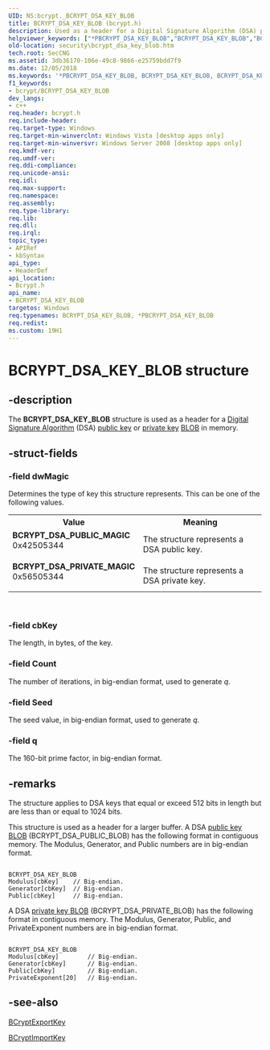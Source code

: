 ```yaml
---
UID: NS:bcrypt._BCRYPT_DSA_KEY_BLOB
title: BCRYPT_DSA_KEY_BLOB (bcrypt.h)
description: Used as a header for a Digital Signature Algorithm (DSA) public key or private key BLOB in memory.helpviewer_keywords: ["*PBCRYPT_DSA_KEY_BLOB","BCRYPT_DSA_KEY_BLOB","BCRYPT_DSA_KEY_BLOB structure [Security]","BCRYPT_DSA_PRIVATE_MAGIC","BCRYPT_DSA_PUBLIC_MAGIC","PBCRYPT_DSA_KEY_BLOB","PBCRYPT_DSA_KEY_BLOB structure pointer [Security]","bcrypt/BCRYPT_DSA_KEY_BLOB","bcrypt/PBCRYPT_DSA_KEY_BLOB","security.bcrypt_dsa_key_blob"]
old-location: security\bcrypt_dsa_key_blob.htm
tech.root: SecCNG
ms.assetid: 3db36170-106e-49c8-9866-e25759bdd7f9
ms.date: 12/05/2018
ms.keywords: '*PBCRYPT_DSA_KEY_BLOB, BCRYPT_DSA_KEY_BLOB, BCRYPT_DSA_KEY_BLOB structure [Security], BCRYPT_DSA_PRIVATE_MAGIC, BCRYPT_DSA_PUBLIC_MAGIC, PBCRYPT_DSA_KEY_BLOB, PBCRYPT_DSA_KEY_BLOB structure pointer [Security], bcrypt/BCRYPT_DSA_KEY_BLOB, bcrypt/PBCRYPT_DSA_KEY_BLOB, security.bcrypt_dsa_key_blob'
f1_keywords:
- bcrypt/BCRYPT_DSA_KEY_BLOB
dev_langs:
- c++
req.header: bcrypt.h
req.include-header: 
req.target-type: Windows
req.target-min-winverclnt: Windows Vista [desktop apps only]
req.target-min-winversvr: Windows Server 2008 [desktop apps only]
req.kmdf-ver: 
req.umdf-ver: 
req.ddi-compliance: 
req.unicode-ansi: 
req.idl: 
req.max-support: 
req.namespace: 
req.assembly: 
req.type-library: 
req.lib: 
req.dll: 
req.irql: 
topic_type:
- APIRef
- kbSyntax
api_type:
- HeaderDef
api_location:
- Bcrypt.h
api_name:
- BCRYPT_DSA_KEY_BLOB
targetos: Windows
req.typenames: BCRYPT_DSA_KEY_BLOB, *PBCRYPT_DSA_KEY_BLOB
req.redist: 
ms.custom: 19H1
---
```


# BCRYPT_DSA_KEY_BLOB structure


## -description


The <b>BCRYPT_DSA_KEY_BLOB</b> structure is used as a header for a <a href="https://docs.microsoft.com/windows/desktop/SecGloss/d-gly">Digital Signature Algorithm</a> (DSA) <a href="https://docs.microsoft.com/windows/desktop/SecGloss/p-gly">public key</a> or <a href="https://docs.microsoft.com/windows/desktop/SecGloss/p-gly">private key</a> <a href="https://docs.microsoft.com/windows/desktop/SecGloss/b-gly">BLOB</a> in memory.


## -struct-fields




### -field dwMagic

Determines the type of key this structure represents. This can be one of the following values.

<table>
<tr>
<th>Value</th>
<th>Meaning</th>
</tr>
<tr>
<td width="40%"><a id="BCRYPT_DSA_PUBLIC_MAGIC"></a><a id="bcrypt_dsa_public_magic"></a><dl>
<dt><b>BCRYPT_DSA_PUBLIC_MAGIC</b></dt>
<dt>0x42505344</dt>
</dl>
</td>
<td width="60%">
The structure represents a DSA public key.

</td>
</tr>
<tr>
<td width="40%"><a id="BCRYPT_DSA_PRIVATE_MAGIC"></a><a id="bcrypt_dsa_private_magic"></a><dl>
<dt><b>BCRYPT_DSA_PRIVATE_MAGIC</b></dt>
<dt>0x56505344</dt>
</dl>
</td>
<td width="60%">
The structure represents a DSA private key.

</td>
</tr>
</table>
 


### -field cbKey

The length, in bytes, of the key.


### -field Count

The number of iterations, in big-endian format, used to generate <i>q</i>. 


### -field Seed

The seed value, in big-endian format, used to generate <i>q</i>.


### -field q

The 160-bit prime factor, in big-endian format.


## -remarks



The structure applies to DSA keys that equal or exceed 512 bits in length but are less  than or equal to 1024 bits.

This structure is used as a header for a larger buffer. A DSA <a href="https://docs.microsoft.com/windows/desktop/SecGloss/p-gly">public key BLOB</a> (BCRYPT_DSA_PUBLIC_BLOB) has the following format in contiguous memory. The Modulus, Generator, and Public numbers are in big-endian format.

<pre class="syntax" xml:space="preserve"><code>
BCRYPT_DSA_KEY_BLOB
Modulus[cbKey]    // Big-endian.
Generator[cbKey]  // Big-endian.
Public[cbKey]     // Big-endian.
</code></pre>
A DSA <a href="https://docs.microsoft.com/windows/desktop/SecGloss/p-gly">private key BLOB</a> (BCRYPT_DSA_PRIVATE_BLOB) has the following format in contiguous memory. The Modulus, Generator, Public, and PrivateExponent numbers are in big-endian format.

<pre class="syntax" xml:space="preserve"><code>
BCRYPT_DSA_KEY_BLOB
Modulus[cbKey]        // Big-endian.
Generator[cbKey]      // Big-endian.
Public[cbKey]         // Big-endian.
PrivateExponent[20]   // Big-endian.
</code></pre>



## -see-also




<a href="https://docs.microsoft.com/windows/desktop/api/bcrypt/nf-bcrypt-bcryptexportkey">BCryptExportKey</a>



<a href="https://docs.microsoft.com/windows/desktop/api/bcrypt/nf-bcrypt-bcryptimportkey">BCryptImportKey</a>
 

 

